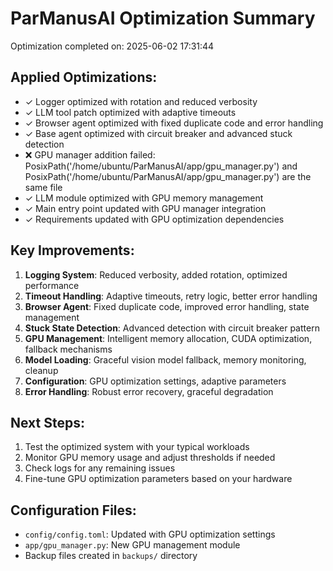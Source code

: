 # ParManusAI Optimization Summary

Optimization completed on: 2025-06-02 17:31:44

## Applied Optimizations:

- ✓ Logger optimized with rotation and reduced verbosity
- ✓ LLM tool patch optimized with adaptive timeouts
- ✓ Browser agent optimized with fixed duplicate code and error handling
- ✓ Base agent optimized with circuit breaker and advanced stuck detection
- ❌ GPU manager addition failed: PosixPath('/home/ubuntu/ParManusAI/app/gpu_manager.py') and PosixPath('/home/ubuntu/ParManusAI/app/gpu_manager.py') are the same file
- ✓ LLM module optimized with GPU memory management
- ✓ Main entry point updated with GPU manager integration
- ✓ Requirements updated with GPU optimization dependencies

## Key Improvements:

1. **Logging System**: Reduced verbosity, added rotation, optimized performance
2. **Timeout Handling**: Adaptive timeouts, retry logic, better error handling
3. **Browser Agent**: Fixed duplicate code, improved error handling, state management
4. **Stuck State Detection**: Advanced detection with circuit breaker pattern
5. **GPU Management**: Intelligent memory allocation, CUDA optimization, fallback mechanisms
6. **Model Loading**: Graceful vision model fallback, memory monitoring, cleanup
7. **Configuration**: GPU optimization settings, adaptive parameters
8. **Error Handling**: Robust error recovery, graceful degradation

## Next Steps:

1. Test the optimized system with your typical workloads
2. Monitor GPU memory usage and adjust thresholds if needed
3. Check logs for any remaining issues
4. Fine-tune GPU optimization parameters based on your hardware

## Configuration Files:

- `config/config.toml`: Updated with GPU optimization settings
- `app/gpu_manager.py`: New GPU management module
- Backup files created in `backups/` directory
